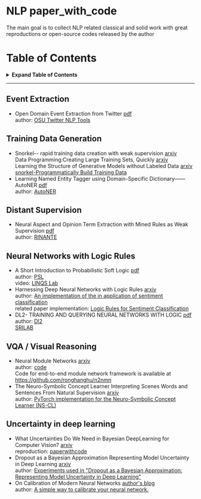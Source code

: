 # NLP paper_with_code
The main goal is to collect NLP related classical and solid work with great reproductions or open-source codes released by the author

# Table of Contents
<details>

<summary><b>Expand Table of Contents</b></summary><blockquote><p align="justify">

- [NLP paper_with_code](#nlp-paper_with_code)
- [Table of Contents](#table-of-contents)
  - [Event Extraction](#event-extraction)
  - [Training Data Generation](#training-data-generation)
  - [Distant Supervision](#distant-supervision)
  - [Neural Networks with Logic Rules](#neural-networks-with-logic-rules)
  - [VQA / Visual Reasoning](#vqa--visual-reasoning)
  - [Uncertainty in deep learning](#uncertainty-in-deep-learning)

</p></blockquote></details>

---

## Event Extraction
* Open Domain Event Extraction from Twitter  [pdf](http://citeseerx.ist.psu.edu/viewdoc/download?doi=10.1.1.481.6809&rep=rep1&type=pdf)  
author: [OSU Twitter NLP Tools](https://github.com/aritter/twitter_nlp)

## Training Data Generation
* Snorkel-- rapid training data creation with weak supervision  [arxiv](https://arxiv.org/abs/1711.10160)  
Data Programming:Creating Large Training Sets, Quickly [arxiv](https://arxiv.org/abs/1605.07723)  
Learning the Structure of Generative Models without Labeled Data [arxiv](https://arxiv.org/abs/1703.00854)  
[snorkel-Programmatically Build Training Data](https://www.snorkel.org/)
* Learning Named Entity Tagger using Domain-Specific Dictionary——AutoNER [pdf](https://arxiv.org/pdf/1809.03599.pdf)  
author: [AutoNER](https://shangjingbo1226.github.io/AutoNER/)

## Distant Supervision
* Neural Aspect and Opinion Term Extraction with Mined Rules as Weak Supervision [pdf]()  
author: [RINANTE](https://github.com/HKUST-KnowComp/RINANTE)

## Neural Networks with Logic Rules
* A Short Introduction to Probabilistic Soft Logic [pdf](http://cs.brown.edu/people/sbach/files/kimmig-probprog12.pdf)  
author: [PSL](https://psl.linqs.org/)  
video: [LINQS Lab](https://www.youtube.com/channel/UCJjzqRLiAIa3qENUkzK0zMA)
* Harnessing Deep Neural Networks with Logic Rules [arxiv](https://arxiv.org/abs/1603.06318)  
author: [An implementation of the in application of sentiment classification](https://github.com/ZhitingHu/logicnn)  
related paper implementation: [Logic Rules for Sentiment Classification](https://github.com/martiansideofthemoon/logic-rules-sentiment)
* DL2- TRAINING AND QUERYING NEURAL NETWORKS WITH LOGIC [pdf](https://files.sri.inf.ethz.ch/website/papers/icml19-dl2.pdf)  
author: [Dl2](https://github.com/eth-sri/dl2)  
[SRILAB](https://eth-sri.github.io/publications/fischer2019dl2)

## VQA / Visual Reasoning
* Neural Module Networks [arxiv](arxiv.org/abs/1511.02799)  
author: [code](https://github.com/jacobandreas/nmn2)  
Code for end-to-end module network framework is available at https://github.com/ronghanghu/n2nmn
* The Neuro-Symbolic Concept Learner Interpreting Scenes Words and Sentences From Natural Supervision [arxiv](https://arxiv.org/abs/1904.12584)  
author: [PyTorch implementation for the Neuro-Symbolic Concept Learner (NS-CL)](https://github.com/vacancy/NSCL-PyTorch-Release)

## Uncertainty in deep learning
* What Uncertainties Do We Need in Bayesian DeepLearning for Computer Vision? [arxiv](https://arxiv.org/abs/1703.04977)  
reproduction: [paperwithcode](https://paperswithcode.com/paper/what-uncertainties-do-we-need-in-bayesian)
* Dropout as a Bayesian Approximation Representing Model Uncertainty in Deep Learning [arxiv](https://arxiv.org/pdf/1506.02142)  
author: [Experiments used in "Dropout as a Bayesian Approximation: Representing Model Uncertainty in Deep Learning"](https://github.com/yaringal/DropoutUncertaintyExps)
* On Calibration of Modern Neural Networks [author's blog](https://geoffpleiss.com/nn_calibration)  
author: [A simple way to calibrate your neural network.](https://github.com/gpleiss/temperature_scaling)
